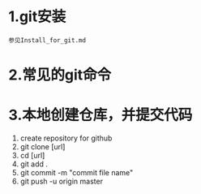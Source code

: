 1.git安装
============

	参见Install_for_git.md

2.常见的git命令
============


3.本地创建仓库，并提交代码
============
   1) create repository for github
   2) git clone [url]
   3) cd [url]
   4) git add .
   5) git commit -m "commit file name"
   6) git push -u origin master	